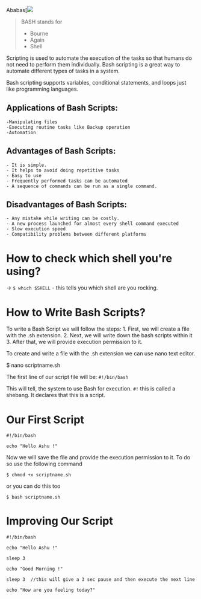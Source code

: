 Ababas[![](https://kajabi-storefronts-production.kajabi-cdn.com/kajabi-storefronts-production/file-uploads/themes/2153582899/settings_images/72d20af-3c25-dffb-40a3-a4a883ddc8a_8c852833-6212-428a-ad41-db3b0dea8e94.jpg)


> BASH stands for
> - Bourne
> - Again
> - Shell

Scripting is used to automate the execution of the tasks so that humans do not need to perform them individually. Bash scripting is a great way to automate different types of tasks in a system.

Bash scripting supports variables, conditional statements, and loops just like programming languages.

## Applications of Bash Scripts:
	-Manipulating files
	-Executing routine tasks like Backup operation
	-Automation


## Advantages of Bash Scripts:
	- It is simple.
	- It helps to avoid doing repetitive tasks
	- Easy to use
	- Frequently performed tasks can be automated
	- A sequence of commands can be run as a single command.



##  Disadvantages of Bash Scripts:
	- Any mistake while writing can be costly.
	- A new process launched for almost every shell command executed
	- Slow execution speed 
	- Compatibility problems between different platforms


# How to check which shell you're using?
-> `$ which $SHELL`  - this tells you which shell are you rocking. 

# How to Write Bash Scripts?

To write a Bash Script we will follow the steps: 
	1. First, we will create a file with the .sh extension.
	2. Next, we will write down the bash scripts within it
	3. After that, we will provide execution permission to it.

To create and write a file with the .sh extension we can use nano text editor.

$ nano scriptname.sh

The first line of our script file will be:
`#!/bin/bash`

This will tell, the system to use Bash for execution. `#!` this is called a shebang. It declares that this is a script. 

# Our First Script 

```
#!/bin/bash

echo "Hello Ashu !"
```

Now we will save the file and provide the execution permission to it. To do so use the following command

	$ chmod +x scriptname.sh 

or you can do this too

	$ bash scriptname.sh
# Improving Our Script

```
#!/bin/bash

echo "Hello Ashu !"

sleep 3 

echo "Good Morning !"

sleep 3  //this will give a 3 sec pause and then execute the next line

echo "How are you feeling today?"

```